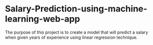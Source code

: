 # Salary-Prediction-using-machine-learning-web-app
The purpose of this project is to create a model that will predict a salary when given years of experience using linear regression technique. 

